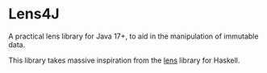 # Lens4J

A practical lens library for Java 17+, to aid in the manipulation of immutable data.

This library takes massive inspiration from the [lens](https://hackage.haskell.org/package/lens) library for Haskell.

